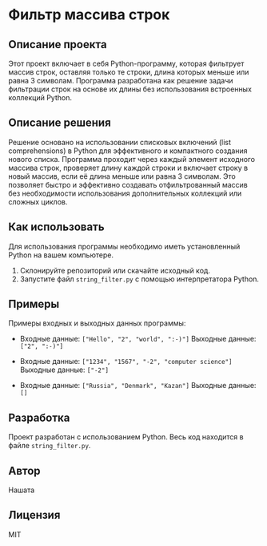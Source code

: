 # Фильтр массива строк

## Описание проекта
Этот проект включает в себя Python-программу, которая фильтрует массив строк, оставляя только те строки, длина которых меньше или равна 3 символам. Программа разработана как решение задачи фильтрации строк на основе их длины без использования встроенных коллекций Python.

## Описание решения
Решение основано на использовании списковых включений (list comprehensions) в Python для эффективного и компактного создания нового списка. Программа проходит через каждый элемент исходного массива строк, проверяет длину каждой строки и включает строку в новый массив, если её длина меньше или равна 3 символам. Это позволяет быстро и эффективно создавать отфильтрованный массив без необходимости использования дополнительных коллекций или сложных циклов.

## Как использовать
Для использования программы необходимо иметь установленный Python на вашем компьютере.

1. Склонируйте репозиторий или скачайте исходный код.
2. Запустите файл `string_filter.py` с помощью интерпретатора Python.

## Примеры
Примеры входных и выходных данных программы:

- Входные данные: `["Hello", "2", "world", ":-)"]`
  Выходные данные: `["2", ":-)"]`

- Входные данные: `["1234", "1567", "-2", "computer science"]`
  Выходные данные: `["-2"]`

- Входные данные: `["Russia", "Denmark", "Kazan"]`
  Выходные данные: `[]`

## Разработка
Проект разработан с использованием Python. Весь код находится в файле `string_filter.py`.

## Автор
Нашата

## Лицензия
MIT
